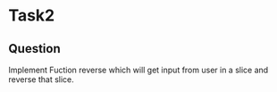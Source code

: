 # Task2
## Question
Implement Fuction reverse which will get input from user in a slice and reverse that slice.

